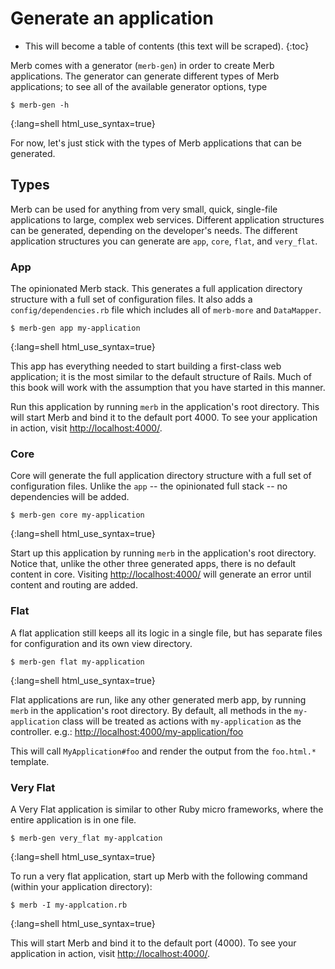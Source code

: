 # Generate an application

* This will become a table of contents (this text will be scraped).
{:toc}

Merb comes with a generator (``merb-gen``)
in order to create Merb applications.
The generator can generate different types of Merb applications;
to see all of the available generator options, type

    $ merb-gen -h
{:lang=shell html_use_syntax=true}

For now, let's just stick with the types of Merb applications
that can be generated.

## Types
Merb can be used for anything from very small, quick, single-file applications
to large, complex web services.
Different application structures can be generated,
depending on the developer's needs.
The different application structures you can generate
are ``app``, ``core``, ``flat``, and ``very_flat``.

### App
The opinionated Merb stack.
This generates a full application directory structure
with a full set of configuration files.
It also adds a ``config/dependencies.rb`` file
which includes all of ``merb-more`` and ``DataMapper``.

    $ merb-gen app my-application
{:lang=shell html_use_syntax=true}

This app has everything needed
to start building a first-class web application;
it is the most similar to the default structure of Rails.
Much of this book will work with the assumption
that you have started in this manner.

Run this application by running ``merb``
in the application's root directory.
This will start Merb and bind it to the default port 4000.
To see your application in action, visit <http://localhost:4000/>.

### Core
Core will generate the full application directory structure
with a full set of configuration files.
Unlike the ``app`` -- the opinionated full stack --
no dependencies will be added.

    $ merb-gen core my-application
{:lang=shell html_use_syntax=true}

Start up this application by running ``merb``
in the application's root directory.
Notice that, unlike the other three generated apps,
there is no default content in core.
Visiting <http://localhost:4000/> will generate an error
until content and routing are added.

### Flat
A flat application still keeps all its logic in a single file,
but has separate files for configuration and its own view directory.

    $ merb-gen flat my-application
{:lang=shell html_use_syntax=true}

Flat applications are run, like any other generated merb app,
by running ``merb`` in the application's root directory.
By default, all methods in the ``my-application`` class
will be treated as actions with ``my-application`` as the controller.
e.g.: <http://localhost:4000/my-application/foo>

This will call ``MyApplication#foo``
and render the output from the ``foo.html.*`` template.

### Very Flat
A Very Flat application is similar to other Ruby micro frameworks,
where the entire application is in one file.

    $ merb-gen very_flat my-applcation
{:lang=shell html_use_syntax=true}

To run a very flat application, start up Merb with the following command
(within your application directory):

    $ merb -I my-applcation.rb
{:lang=shell html_use_syntax=true}

This will start Merb and bind it to the default port (4000).
To see your application in action, visit <http://localhost:4000/>.


